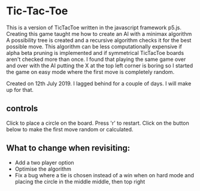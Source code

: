# Tic-Tac-Toe
This is a version of TicTacToe written in the javascript framework p5.js. Creating this game taught me how to create an AI with a minimax algorithm
A possibility tree is created and a recursive algorithm checks it for the best possible move. This algorithm can be less computationally
expensive if alpha beta pruning is implemented and if symmetrical TicTacToe boards aren't checked more than once. I found that playing
the same game over and over with the AI putting the X at the top left corner is boring so I started the game on easy mode where the first move
is completely random.

Created on 12th July 2019. I lagged behind for a couple of days. I will make up for that.
## controls
Click to place a circle on the board. Press 'r' to restart. Click on the button below to make the first move random or calculated.

## What to change when revisiting:
- Add a two player option
- Optimise the algorithm
- Fix a bug where a tie is chosen instead of a win when on hard mode and placing the circle in the middle middle, then top right
